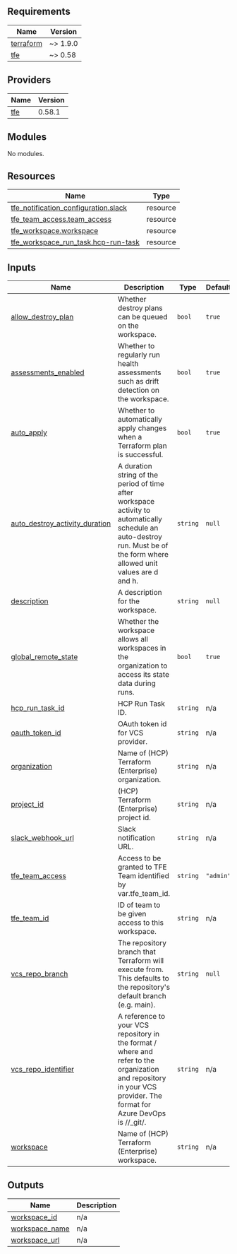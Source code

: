 <!-- BEGIN_TF_DOCS -->
## Requirements

| Name | Version |
|------|---------|
| <a name="requirement_terraform"></a> [terraform](#requirement\_terraform) | ~> 1.9.0 |
| <a name="requirement_tfe"></a> [tfe](#requirement\_tfe) | ~> 0.58 |

## Providers

| Name | Version |
|------|---------|
| <a name="provider_tfe"></a> [tfe](#provider\_tfe) | 0.58.1 |

## Modules

No modules.

## Resources

| Name | Type |
|------|------|
| [tfe_notification_configuration.slack](https://registry.terraform.io/providers/hashicorp/tfe/latest/docs/resources/notification_configuration) | resource |
| [tfe_team_access.team_access](https://registry.terraform.io/providers/hashicorp/tfe/latest/docs/resources/team_access) | resource |
| [tfe_workspace.workspace](https://registry.terraform.io/providers/hashicorp/tfe/latest/docs/resources/workspace) | resource |
| [tfe_workspace_run_task.hcp-run-task](https://registry.terraform.io/providers/hashicorp/tfe/latest/docs/resources/workspace_run_task) | resource |

## Inputs

| Name | Description | Type | Default | Required |
|------|-------------|------|---------|:--------:|
| <a name="input_allow_destroy_plan"></a> [allow\_destroy\_plan](#input\_allow\_destroy\_plan) | Whether destroy plans can be queued on the workspace. | `bool` | `true` | no |
| <a name="input_assessments_enabled"></a> [assessments\_enabled](#input\_assessments\_enabled) | Whether to regularly run health assessments such as drift detection on the workspace. | `bool` | `true` | no |
| <a name="input_auto_apply"></a> [auto\_apply](#input\_auto\_apply) | Whether to automatically apply changes when a Terraform plan is successful. | `bool` | `true` | no |
| <a name="input_auto_destroy_activity_duration"></a> [auto\_destroy\_activity\_duration](#input\_auto\_destroy\_activity\_duration) | A duration string of the period of time after workspace activity to automatically schedule an auto-destroy run. Must be of the form <number><unit> where allowed unit values are d and h. | `string` | `null` | no |
| <a name="input_description"></a> [description](#input\_description) | A description for the workspace. | `string` | `null` | no |
| <a name="input_global_remote_state"></a> [global\_remote\_state](#input\_global\_remote\_state) | Whether the workspace allows all workspaces in the organization to access its state data during runs. | `bool` | `true` | no |
| <a name="input_hcp_run_task_id"></a> [hcp\_run\_task\_id](#input\_hcp\_run\_task\_id) | HCP Run Task ID. | `string` | n/a | yes |
| <a name="input_oauth_token_id"></a> [oauth\_token\_id](#input\_oauth\_token\_id) | OAuth token id for VCS provider. | `string` | n/a | yes |
| <a name="input_organization"></a> [organization](#input\_organization) | Name of (HCP) Terraform (Enterprise) organization. | `string` | n/a | yes |
| <a name="input_project_id"></a> [project\_id](#input\_project\_id) | (HCP) Terraform (Enterprise) project id. | `string` | n/a | yes |
| <a name="input_slack_webhook_url"></a> [slack\_webhook\_url](#input\_slack\_webhook\_url) | Slack notification URL. | `string` | n/a | yes |
| <a name="input_tfe_team_access"></a> [tfe\_team\_access](#input\_tfe\_team\_access) | Access to be granted to TFE Team identified by var.tfe\_team\_id. | `string` | `"admin"` | no |
| <a name="input_tfe_team_id"></a> [tfe\_team\_id](#input\_tfe\_team\_id) | ID of team to be given access to this workspace. | `string` | n/a | yes |
| <a name="input_vcs_repo_branch"></a> [vcs\_repo\_branch](#input\_vcs\_repo\_branch) | The repository branch that Terraform will execute from. This defaults to the repository's default branch (e.g. main). | `string` | `null` | no |
| <a name="input_vcs_repo_identifier"></a> [vcs\_repo\_identifier](#input\_vcs\_repo\_identifier) | A reference to your VCS repository in the format <vcs organization>/<repository> where <vcs organization> and <repository> refer to the organization and repository in your VCS provider. The format for Azure DevOps is <ado organization>/<ado project>/\_git/<ado repository>. | `string` | n/a | yes |
| <a name="input_workspace"></a> [workspace](#input\_workspace) | Name of (HCP) Terraform (Enterprise) workspace. | `string` | n/a | yes |

## Outputs

| Name | Description |
|------|-------------|
| <a name="output_workspace_id"></a> [workspace\_id](#output\_workspace\_id) | n/a |
| <a name="output_workspace_name"></a> [workspace\_name](#output\_workspace\_name) | n/a |
| <a name="output_workspace_url"></a> [workspace\_url](#output\_workspace\_url) | n/a |
<!-- END_TF_DOCS -->